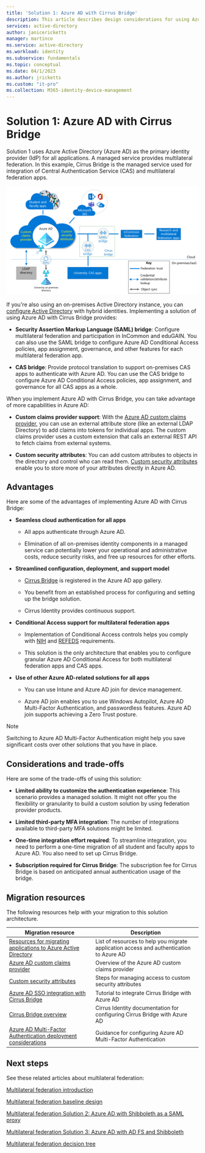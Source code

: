 ```yaml
---
title: 'Solution 1: Azure AD with Cirrus Bridge'
description: This article describes design considerations for using Azure AD with Cirrus Bridge as a multilateral federation solution for universities.
services: active-directory
author: janicericketts
manager: martinco
ms.service: active-directory
ms.workload: identity
ms.subservice: fundamentals
ms.topic: conceptual
ms.date: 04/1/2023
ms.author: jricketts
ms.custom: "it-pro"
ms.collection: M365-identity-device-management
---
```


# Solution 1: Azure AD with Cirrus Bridge

Solution 1 uses Azure Active Directory (Azure AD) as the primary identity provider (IdP) for all applications. A managed service provides multilateral federation. In this example, Cirrus Bridge is the managed service used for integration of Central Authentication Service (CAS) and multilateral federation apps.

[![Diagram that shows Azure AD integration with various application environments using Cirrus to provide a CAS bridge and a SAML bridge.](media/multilateral-federation-solution-one/azure-ad-cirrus-bridge.png)](media/multilateral-federation-solution-one/cirrus-bridge.png#lightbox)

If you're also using an on-premises Active Directory instance, you can [configure Active Directory](../hybrid/whatis-hybrid-identity.md) with hybrid identities. Implementing a solution of using Azure AD with Cirrus Bridge provides:

* **Security Assertion Markup Language (SAML) bridge**: Configure multilateral federation and participation in InCommon and eduGAIN. You can also use the SAML bridge to configure Azure AD Conditional Access policies, app assignment, governance, and other features for each multilateral federation app.

* **CAS bridge**: Provide protocol translation to support on-premises CAS apps to authenticate with Azure AD. You can use the CAS bridge to configure Azure AD Conditional Access policies, app assignment, and governance for all CAS apps as a whole.

When you implement Azure AD with Cirrus Bridge, you can take advantage of more capabilities in Azure AD:

* **Custom claims provider support**: With the [Azure AD custom claims provider](../develop/custom-claims-provider-overview.md), you can use an external attribute store (like an external LDAP Directory) to add claims into tokens for individual apps. The custom claims provider uses a custom extension that calls an external REST API to fetch claims from external systems.

* **Custom security attributes**: You can add custom attributes to objects in the directory and control who can read them. [Custom security attributes](../fundamentals/custom-security-attributes-overview.md) enable you to store more of your attributes directly in Azure AD.

## Advantages

Here are some of the advantages of implementing Azure AD with Cirrus Bridge:

* **Seamless cloud authentication for all apps**

  * All apps authenticate through Azure AD.  

  * Elimination of all on-premises identity components in a managed service can potentially lower your operational and administrative costs, reduce security risks, and free up resources for other efforts.  

* **Streamlined configuration, deployment, and support model**

  * [Cirrus Bridge](../saas-apps/cirrus-identity-bridge-for-azure-ad-tutorial.md) is registered in the Azure AD app gallery.

  * You benefit from an established process for configuring and setting up the bridge solution.

  * Cirrus Identity provides continuous support.

* **Conditional Access support for multilateral federation apps**

  * Implementation of Conditional Access controls helps you comply with [NIH](https://auth.nih.gov/CertAuthV3/forms/help/compliancecheckhelp.html) and [REFEDS](https://refeds.org/category/research-and-scholarship) requirements.

  * This solution is the only architecture that enables you to configure granular Azure AD Conditional Access for both multilateral federation apps and CAS apps.  

* **Use of other Azure AD-related solutions for all apps**

  * You can use Intune and Azure AD join for device management.

  * Azure AD join enables you to use Windows Autopilot, Azure AD Multi-Factor Authentication, and passwordless features. Azure AD join supports achieving a Zero Trust posture.

> [!NOTE]
> Switching to Azure AD Multi-Factor Authentication might help you save significant costs over other solutions that you have in place.

## Considerations and trade-offs

Here are some of the trade-offs of using this solution:

* **Limited ability to customize the authentication experience**: This scenario provides a managed solution. It might not offer you the flexibility or granularity to build a custom solution by using federation provider products.

* **Limited third-party MFA integration**: The number of integrations available to third-party MFA solutions might be limited.

* **One-time integration effort required**: To streamline integration, you need to perform a one-time migration of all student and faculty apps to Azure AD. You also need to set up Cirrus Bridge.

* **Subscription required for Cirrus Bridge**: The subscription fee for Cirrus Bridge is based on anticipated annual authentication usage of the bridge.

## Migration resources

The following resources help with your migration to this solution architecture.

| Migration resource   | Description           |
| - | - |
| [Resources for migrating applications to Azure Active Directory](../manage-apps/migration-resources.md) | List of resources to help you migrate application access and authentication to Azure AD |
| [Azure AD custom claims provider](../develop/custom-claims-provider-overview.md)| Overview of the Azure AD custom claims provider |
| [Custom security attributes](../fundamentals/custom-security-attributes-manage.md) | Steps for managing access to custom security attributes |
| [Azure AD SSO integration with Cirrus Bridge](../saas-apps/cirrus-identity-bridge-for-azure-ad-tutorial.md) | Tutorial to integrate Cirrus Bridge with Azure AD |
| [Cirrus Bridge overview](https://blog.cirrusidentity.com/documentation/azure-bridge-setup-rev-6.0) | Cirrus Identity documentation for configuring Cirrus Bridge with Azure AD |
| [Azure AD Multi-Factor Authentication deployment considerations](../authentication/howto-mfa-getstarted.md) | Guidance for configuring Azure AD Multi-Factor Authentication  |

## Next steps

See these related articles about multilateral federation:

[Multilateral federation introduction](multilateral-federation-introduction.md)

[Multilateral federation baseline design](multilateral-federation-baseline.md)

[Multilateral federation Solution 2: Azure AD with Shibboleth as a SAML proxy](multilateral-federation-solution-two.md)

[Multilateral federation Solution 3: Azure AD with AD FS and Shibboleth](multilateral-federation-solution-three.md)

[Multilateral federation decision tree](multilateral-federation-decision-tree.md)
